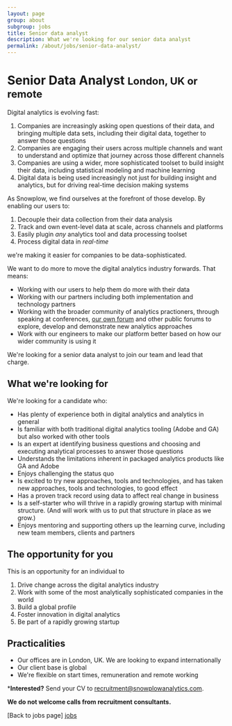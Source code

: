 ```yaml
---
layout: page
group: about
subgroup: jobs
title: Senior data analyst
description: What we're looking for our senior data analyst
permalink: /about/jobs/senior-data-analyst/
---
```


<h1>Senior Data Analyst <small>London, UK or remote</small></h1>

Digital analytics is evolving fast:

1. Companies are increasingly asking open questions of their data, and bringing multiple data sets, including their digital data, together to answer those questions
2. Companies are engaging their users across multiple channels and want to understand and optimize that journey across those different channels
3. Companies are using a wider, more sophisticated toolset to build insight  their data, including statistical modeling and machine learning
4. Digital data is being used increasingly not just for building insight and analytics, but for driving real-time decision making systems

As Snowplow, we find ourselves at the forefront of those develop. By enabling our users to:

1. Decouple their data collection from their data analysis
2. Track and own event-level data at scale, across channels and platforms
3. Easily plugin *any* analytics tool and data processing toolset
4. Process digital data in *real-time*

we're making it easier for companies to be data-sophisticated. 

We want to do more to move the digital analytics industry forwards. That means:

* Working with our users to help them do more with their data
* Working with our partners including both implementation and technology partners
* Working with the broader community of analytics practioners, through speaking at conferences, [our own forum][snowplow-discourse] and other public forums to explore, develop and demonstrate new analytics approaches
* Work with our engineers to make our platform better based on how our wider community is using it

We're looking for a senior data analyst to join our team and lead that charge.

## What we're looking for

We're looking for a candidate who:

* Has plenty of experience both in digital analytics and analytics in general
* Is familiar with both traditional digital analytics tooling (Adobe and GA) but also worked with other tools 
* Is an expert at identifying business questions and choosing and executing analytical processes to answer those questions
* Understands the limitations inherent in packaged analytics products like GA and Adobe
* Enjoys challenging the status quo
* Is excited to try new approaches, tools and technologies, and has taken new approaches, tools and technologies, to good effect
* Has a proven track record using data to affect real change in business 
* Is a self-starter who will thrive in a rapidly growing startup with minimal structure. (And will work with us to put that structure in place as we grow.)
* Enjoys mentoring and supporting others up the learning curve, including new team members, clients and partners

## The opportunity for you

This is an opportunity for an individual to 

1. Drive change across the digital analytics industry
2. Work with some of the most analytically sophisticated companies in the world
3. Build a global profile 
4. Foster innovation in digital analytics
5. Be part of a rapidly growing startup

## Practicalities

* Our offices are in London, UK. We are looking to expand internationally
* Our client base is global
* We're flexible on start times, remuneration and remote working

***Interested?** Send your CV to recruitment@snowplowanalytics.com.

<strong>We do not welcome calls from recruitment consultants.</strong>

[Back to jobs page] [jobs]

[jobs]: /about/jobs/







[snowplow-discourse]: http://discourse.snowplowanalytics.com/